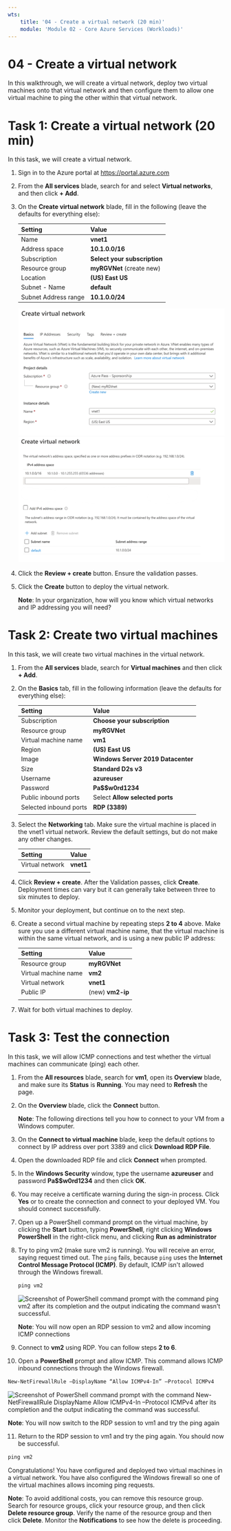 ```yaml
---
wts:
    title: '04 - Create a virtual network (20 min)'
    module: 'Module 02 - Core Azure Services (Workloads)'
---
```

# 04 - Create a virtual network

In this walkthrough, we will create a virtual network, deploy two virtual machines onto that virtual network and then configure them to allow one virtual machine to ping the other within that virtual network.

# Task 1: Create a virtual network (20 min)

In this task, we will create a virtual network. 

1. Sign in to the Azure portal at <a href="https://portal.azure.com" target="_blank"><span style="color: #0066cc;" color="#0066cc">https://portal.azure.com</span></a>

2. From the **All services** blade, search for and select **Virtual networks**, and then click **+ Add**. 

3. On the **Create virtual network** blade, fill in the following (leave the defaults for everything else):

    | Setting | Value | 
    | --- | --- |
    | Name | **vnet1** |
    | Address space |**10.1.0.0/16** |
    | Subscription | **Select your subscription** |
    | Resource group | **myRGVNet** (create new) |
    | Location | **(US) East US** |
    | Subnet - Name | **default** |
    | Subnet Address range | **10.1.0.0/24** |

    ![Screenshot of the "Basic" step of Create virtual network blade with the default fields.](../images/0301a.png)
    ![Screenshot of the "IP Addresses" step of Create virtual network blade with the default fields.](../images/0301b.png)

5. Click the **Review + create** button. Ensure the validation passes.

6. Click the **Create** button to deploy the virtual network. 

    **Note**: In your organization, how will you know which virtual networks and IP addressing you will need?

# Task 2: Create two virtual machines

In this task, we will create two virtual machines in the virtual network. 

1. From the **All services** blade, search for **Virtual machines** and then click **+ Add**. 

2. On the **Basics** tab, fill in the following information (leave the defaults for everything else):

   | Setting | Value | 
   | --- | --- |
   | Subscription | **Choose your subscription**  |
   | Resource group |  **myRGVNet** |
   | Virtual machine name | **vm1**|
   | Region | **(US) East US** |
   | Image | **Windows Server 2019 Datacenter** |
   | Size | **Standard D2s v3**|
   | Username| **azureuser** |
   | Password| **Pa$$w0rd1234** |
   | Public inbound ports| Select **Allow selected ports**  |
   | Selected inbound ports| **RDP (3389)** |
   |||

3. Select the **Networking** tab. Make sure the virtual machine is placed in the vnet1 virtual network. Review the default settings, but do not make any other changes. 

   | Setting | Value | 
   | --- | --- |
   | Virtual network | **vnet1** |
   |||

4. Click **Review + create**. After the Validation passes, click **Create**. Deployment times can vary but it can generally take between three to six minutes to deploy.

5. Monitor your deployment, but continue on to the next step. 

6. Create a second virtual machine by repeating steps **2 to 4** above. Make sure you use a different virtual machine name, that the virtual machine is within the same virtual network, and is using a new public IP address:

    | Setting | Value |
    | --- | --- |
    | Resource group | **myRGVNet** |
    | Virtual machine name |  **vm2** |
    | Virtual network | **vnet1** |
    | Public IP | (new) **vm2-ip** |
    |||

7. Wait for both virtual machines to deploy. 

# Task 3: Test the connection 

In this task, we will allow ICMP connections and test whether the virtual machines can communicate (ping) each other. 

1. From the **All resources** blade, search for **vm1**, open its **Overview** blade, and make sure its **Status** is **Running**. You may need to **Refresh** the page.

2. On the **Overview** blade, click the **Connect** button.

    **Note**: The following directions tell you how to connect to your VM from a Windows computer. 

3. On the **Connect to virtual machine** blade, keep the default options to connect by IP address over port 3389 and click **Download RDP File**.

4. Open the downloaded RDP file and click **Connect** when prompted. 

5. In the **Windows Security** window, type the username **azureuser** and password **Pa$$w0rd1234** and then click **OK**.

6. You may receive a certificate warning during the sign-in process. Click **Yes** or to create the connection and connect to your deployed VM. You should connect successfully.

7. Open up a PowerShell command prompt on the virtual machine, by clicking the **Start** button, typing **PowerShell**, right clicking **Windows PowerShell** in the right-click menu, and clicking **Run as administrator**

8. Try to ping vm2 (make sure vm2 is running). You will receive an error, saying request timed out.  The `ping` fails, because `ping` uses the **Internet Control Message Protocol (ICMP)**. By default, ICMP isn't allowed through the Windows firewall.


   ```PowerShell
   ping vm2
   ```
   
   ![Screenshot of PowerShell command prompt with the command ping vm2 after its completion and the output indicating the command wasn't successful.](../images/0302.png)

    **Note**: You will now open an RDP session to vm2 and allow incoming ICMP connections

9. Connect to **vm2** using RDP. You can follow steps **2 to 6**.

10. Open a **PowerShell** prompt and allow ICMP. This command allows ICMP inbound connections through the Windows firewall.

   ```PowerShell
   New-NetFirewallRule –DisplayName “Allow ICMPv4-In” –Protocol ICMPv4
   ```
   ![Screenshot of PowerShell command prompt with the command New-NetFirewallRule DisplayName Allow ICMPv4-In –Protocol ICMPv4 after its completion and the output indicating the command was successful.](../images/0303.png)

   **Note**: You will now switch to the RDP session to vm1 and try the ping again

11. Return to the RDP session to vm1 and try the ping again. You should now be successful. 

   ```PowerShell
   ping vm2
   ```

Congratulations! You have configured and deployed two virtual machines in a virtual network. You have also configured the Windows firewall so one of the virtual machines allows incoming ping requests. 

**Note**: To avoid additional costs, you can remove this resource group. Search for resource groups, click your resource group, and then click **Delete resource group**. Verify the name of the resource group and then click **Delete**. Monitor the **Notifications** to see how the delete is proceeding.
